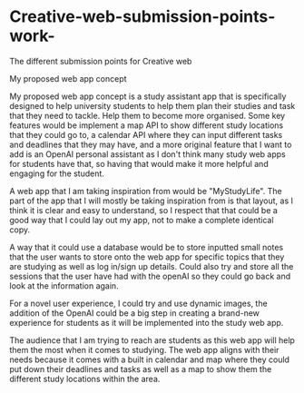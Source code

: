 # Creative-web-submission-points-work-
The different submission points for Creative web

My proposed web app concept

My proposed web app concept is a study assistant app that is specifically designed to help university students to help them plan their studies and task that they need to tackle. Help them to become more organised. Some key features would be implement a map API to show different study locations that they could go to, a calendar API where they can input different tasks and deadlines that they may have, and a more original feature that I want to add is an OpenAI personal assistant as I don't think many study web apps for students have that, so having that would make it more helpful and engaging for the student.

A web app that I am taking inspiration from would be "MyStudyLife". The part of the app that I will mostly be taking inspiration from is that layout, as I think it is clear and easy to understand, so I respect that that could be a good way that I could lay out my app, not to make a complete identical copy.

A way that it could use a database would be to store inputted small notes that the user wants to store onto the web app for specific topics that they are studying as well as log in/sign up details. Could also try and store all the sessions that the user have had with the openAI so they could go back and look at the information again.

For a novel user experience, I could try and use dynamic images, the addition of the OpenAI could be a big step in creating a brand-new experience for students as it will be implemented into the study web app.

The audience that I am trying to reach are students as this web app will help them the most when it comes to studying. The web app aligns with their needs because it comes with a built in calendar and map where they could put down their deadlines and tasks as well as a map to show them the different study locations within the area.
